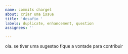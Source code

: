 ```yaml
---
name: commits chargel
about: criar uma issue
title: 'desafio '
labels: duplicate, enhancement, question
assignees: ''

---
```


ola. se tiver uma sugestao fique a vontade para contribuir
